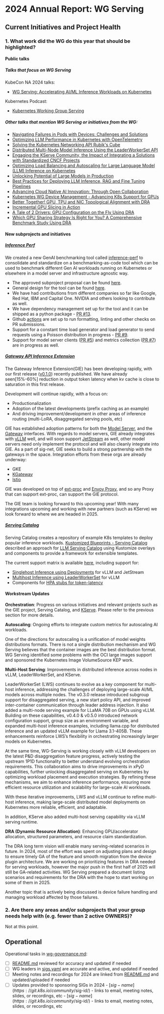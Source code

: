 # 2024 Annual Report: WG Serving

## Current Initiatives and Project Health

### 1. What work did the WG do this year that should be highlighted?

#### Public talks

##### Talks that focus on WG Serving

KubeCon NA 2024 talks:

* [WG Serving: Accelerating AI/ML Inference Workloads on Kubernetes](https://www.youtube.com/watch?v=QMz4wf0mwfA)  

Kubernetes Podcast:

* [Kubernetes Working Group Serving](https://kubernetespodcast.com/episode/240-wg-serving/)

##### Other talks that mention WG Serving or initiatives from the WG:

* [Navigating Failures in Pods with Devices: Challenges and Solutions](https://youtu.be/-YCnOYTtVO8?si=ncm8YTOw8fM72UMd)  
* [Optimizing LLM Performance in Kubernetes with OpenTelemetry](https://youtu.be/6rdeFACyyYg?si=eexo_RrN4zcZBlpN)  
* [Solving the Kubernetes Networking API Rubik's Cube](https://youtu.be/S5QsqEb8wec?si=ZI9fXizMofGoA2MA)  
* [Distributed Multi-Node Model Inference Using the LeaderWorkerSet API](https://kccncna2024.sched.com/event/1i7rn)  
* [Engaging the KServe Community, the Impact of Integrating a Solutions with Standardized CNCF Projects](https://www.youtube.com/watch?v=S27wzRNsStU)  
* [Optimizing Load Balancing and Autoscaling for Large Language Model (LLM) Inference on Kubernetes](https://www.youtube.com/watch?v=TSEGAh1bs4A)  
* [Unlocking Potential of Large Models in Production](https://www.youtube.com/watch?v=-xEpzaIvor4)  
* [Best Practices for Deploying LLM Inference, RAG and Fine Tuning Pipelines](https://www.youtube.com/watch?v=EmGe_58524g)  
* [Advancing Cloud Native AI Innovation: Through Open Collaboration](https://www.youtube.com/watch?v=kG_wqP2CXUE)  
* [Kubernetes WG Device Management \- Advancing K8s Support for GPUs](https://sched.co/1hovp)  
* [Better Together\! GPU, TPU and NIC Topological Alignment with DRA](https://sched.co/1i7pv)  
* [Incremental GPU Slicing in Action](https://sched.co/1izuH)  
* [A Tale of 2 Drivers: GPU Configuration on the Fly Using DRA](https://sched.co/1i7lw)  
* [Which GPU Sharing Strategy Is Right for You? A Comprehensive Benchmark Study Using DRA](https://sched.co/1i7ol)

#### New subprojects and initiatives

##### [Inference Perf](https://github.com/kubernetes-sigs/inference-perf)

We created a new GenAI benchmarking tool called [inference-perf](https://github.com/kubernetes-sigs/inference-perf) to consolidate and standardize on a benchmarking-as-code tool which can be used to benchmark different Gen AI workloads running on Kubernetes or elsewhere in a model server and infrastructure agnostic way.

* The approved subproject proposal can be found [here](https://github.com/kubernetes-sigs/wg-serving/tree/main/proposals/013-inference-perf).  
* General design for the tool can be found [here](https://github.com/kubernetes-sigs/inference-perf/blob/main/docs/design.md).  
* We have had contributions from different companies so far like Google, Red Hat, IBM and Capital One. NVIDIA and others looking to contribute as well.  
* We have dependency management set up for the tool and it can be shipped as a python package \- [PR \#13](https://github.com/kubernetes-sigs/inference-perf/pull/13).   
* Github [actions](https://github.com/kubernetes-sigs/inference-perf/actions) are set up to run formatting, linting and other checks on PR submissions.  
* Support for a constant time load generator and load generator to send requests using a Poisson distribution in progress \- [PR \#9](https://github.com/kubernetes-sigs/inference-perf/pull/9).  
* Support for model server clients ([PR \#5](https://github.com/kubernetes-sigs/inference-perf/pull/5)) and metrics collection ([PR \#7](https://github.com/kubernetes-sigs/inference-perf/pull/7)) are in progress as well.

##### [Gateway API Inference Extension](https://github.com/kubernetes-sigs/gateway-api-inference-extension)

The Gateway Inference Extension(GIE) has been developing rapidly, with our first release ([v0.1.0](https://github.com/kubernetes-sigs/gateway-api-inference-extension/releases/tag/v0.1.0)) recently published. We have already seen\[15%-60%\] reduction in output token latency when kv cache is close to saturation in this first release. 

Development will continue rapidly, with a focus on: 

* Productionalization  
* Adoption of the latest developments (prefix caching as an example)  
* And driving improvement/development in other areas of inference routing (multi-LoRA, disaggregated serving pools, etc)

GIE has established adoption patterns for both the [Model Server](https://github.com/kubernetes-sigs/gateway-api-inference-extension/tree/main/docs/proposals/003-endpoint-picker-protocol#model-server-protocol), and the [Gateway](https://github.com/kubernetes-sigs/gateway-api-inference-extension/tree/main/docs/proposals/003-endpoint-picker-protocol#proxy-protocol) interfaces. With regards to model servers, GIE already integrates with [vLLM](https://github.com/vllm-project/vllm) well, and will soon support [JetStream](https://github.com/AI-Hypercomputer/JetStream) as well, other model servers need only implement the protocol and will also cleanly integrate into GIE. As a part of sig-net, GIE seeks to build a strong partnership with the gateways in the space. Integration efforts from these orgs are already underway:

* GKE  
* [KGateway](https://kgateway.dev/)   
* [Istio](https://istio.io/)

GIE was developed on top of [ext-proc](https://www.envoyproxy.io/docs/envoy/latest/configuration/http/http_filters/ext_proc_filter) and [Envoy Proxy](https://www.envoyproxy.io/), and so any Proxy that can support ext-proc, can support the GIE protocol.

The GIE team is looking forward to this upcoming year\! With many integrations upcoming and working with new partners (such as KServe) we look forward to where we are headed in 2025\.

##### [Serving Catalog](https://github.com/kubernetes-sigs/wg-serving/tree/main/serving-catalog)

Serving Catalog creates a repository of example K8s templates to deploy popular inference workloads. [Kustomized Blueprints - Serving Catalog](https://docs.google.com/document/d/1dOP0lIn-DK3tmq8gSvyK51J7CfKTz_Z1mqIAeYK8YS0/edit?tab=t.0#heading=h.48xpf8o6yz1j) described an approach for [LLM Serving Catalog](https://docs.google.com/document/d/1yXOhEXltc69_WFX90kMrHs3NcJGsD-U6-RejvK3XQtE/edit#heading=h.uxsw8fcrx2wp) using Kustomize overlays and components to provide a framework for extensible templates.

The current support matrix is available [here](https://github.com/kubernetes-sigs/wg-serving/blob/main/serving-catalog/catalog.md), including support for:

* [Singlehost Inference using Deployments](https://github.com/kubernetes-sigs/wg-serving/tree/main/serving-catalog/core/deployment) for vLLM and JetStream  
* [Multihost Inference using LeaderWorkerSet](https://github.com/kubernetes-sigs/wg-serving/tree/main/serving-catalog/core/lws) for vLLM  
* Components for [HPA stubs for token-latency](https://github.com/kubernetes-sigs/wg-serving/commit/54ee7234800cad53c0a43668b177c704ae704730)

#### Workstream Updates

**Orchestration**: Progress on various initiatives and relevant projects such as the GIE project, Serving Catalog, and [KServe](https://github.com/kserve/kserve). Please refer to the previous section for more details.

**Autoscaling**: Ongoing efforts to integrate custom metrics for autoscaling AI workloads.

One of the directions for autoscaling is a unification of model weights distributions formats. There is not a single distribution mechanism and WG Serving believes that the container images are the best distribution format. WG Serving identified some problems with the OCI large images support and sponsored the Kubernetes Image VolumeSource KEP work.

**Multi-Host Serving**: Improvements in distributed inference across nodes in vLLM, LeaderWorkerSet, and KServe.

LeaderWorkerSet (LWS) continues to evolve as a key component for multi-host inference, addressing the challenges of deploying large-scale AI/ML models across multiple nodes. The v0.3.0 release introduced subgroup support for disaggregated serving, a new start policy API, and improved inter-container communication through leader address injection. It also added a multi-node serving example for LLaMA 70B on GPUs using vLLM. Building on these capabilities, v0.4.0 & v0.5.0 introduced network configuration support, group size as an environment variable, and expanded multi-host inference examples, including llama.cpp for distributed inference and an updated vLLM example for Llama 3.1-405B. These enhancements reinforce LWS’s flexibility in orchestrating increasingly larger models on Kubernetes.

At the same time, WG-Serving is working closely with vLLM developers on the latest P\&D disaggregation feature progress, actively testing the upstream 1P1D functionality to better understand evolving orchestration requirements. This collaboration aims to drive improvements in xPyD capabilities, further unlocking disaggregated serving on Kubernetes by optimizing workload placement and execution strategies. By refining these mechanisms, we aim to enhance inference performance, ensuring more efficient resource utilization and scalability for large-scale AI workloads.

With these iterative improvements, LWS and vLLM continue to refine multi-host inference, making large-scale distributed model deployments on Kubernetes more reliable, efficient, and adaptable.

In addition, KServe also added multi-host serving capability via vLLM serving runtime.

**DRA (Dynamic Resource Allocation)**: Enhancing GPU/accelerator allocation, structured parameters, and resource claim standardization.

The DRA long term vision will enable many serving-related scenarios in future. In 2024, most of the effort was spent on adjusting plans and design to ensure timely GA of the feature and smooth migration from the device plugin architecture. We are working on prioritizing features in DRA needed for serving workloads, however the major push in the first half of 2025 will still be GA-related activities. WG Serving prepared a document listing scenarios and requirements for the DRA with the hope to start working on some of them in 2025\.

Another topic that is actively being discussed is device failure handling and managing workload affected by those failures.

### 2. Are there any areas and/or subprojects that your group needs help with (e.g. fewer than 2 active OWNERS)?

Not at this point.

## Operational

Operational tasks in [wg-governance.md]:

- [ ] [README.md] reviewed for accuracy and updated if needed
- [ ] WG leaders in [sigs.yaml] are accurate and active, and updated if needed
- [ ] Meeting notes and recordings for 2024 are linked from [README.md] and updated/uploaded if needed
- [ ] Updates provided to sponsoring SIGs in 2024
      - [$sig-name](https://git.k8s.io/community/$sig-id/)
        - links to email, meeting notes, slides, or recordings, etc
      - [$sig-name](https://git.k8s.io/community/$sig-id/)
        - links to email, meeting notes, slides, or recordings, etc

[wg-governance.md]: https://git.k8s.io/community/committee-steering/governance/wg-governance.md
[README.md]: https://git.k8s.io/community/wg-serving/README.md
[sigs.yaml]: https://git.k8s.io/community/sigs.yaml
